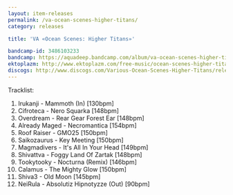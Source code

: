 ```yaml
---
layout: item-releases
permalink: /va-ocean-scenes-higher-titans/
category: releases

title: 'VA «Ocean Scenes: Higher Titans»'

bandcamp-id: 3486103233
bandcamp: https://aquadeep.bandcamp.com/album/va-ocean-scenes-higher-titans
ektoplazm: http://www.ektoplazm.com/free-music/ocean-scenes-higher-titans
discogs: http://www.discogs.com/Various-Ocean-Scenes-Higher-Titans/release/2023159
---
```


Tracklist:

01. Irukanji - Mammoth (In) [130bpm]
02. Cifroteca - Nero Squarka [148bpm]
03. Overdream - Rear Gear Forest Ear [148bpm]
04. Already Maged - Necromantica [154bpm]
05. Roof Raiser - GMO25 [150bpm]
06. Saikozaurus - Key Meeting [150bpm]
07. Magmadivers - It's All In Your Head [149bpm]
08. Shivattva - Foggy Land Of Zartak [148bpm]
09. Tookytooky - Nocturna (Remix) [146bpm]
10. Calamus - The Mighty Glow [150bpm]
11. Shiva3 - Old Moon [145bpm]
12. NeiRula - Absolutiz Hipnotyzze (Out) [90bpm]

